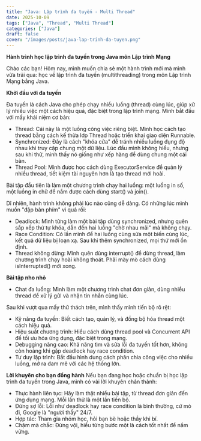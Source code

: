 ```yaml
---
title: "Java: Lập trình đa tuyến - Multi Thread"
date: 2025-10-09
tags: ["Java", "Thread", "Multi Thread"]
categories: ["Java"]
draft: false
cover: "/images/posts/java-lap-trinh-da-tuyen.png"
---
```


**Hành trình học lập trình đa tuyến trong Java môn Lập trình Mạng**

Chào các bạn! Hôm nay, mình muốn chia sẻ một hành trình mới mà mình vừa trải qua: học về lập trình đa tuyến (multithreading) trong môn Lập trình Mạng bằng Java.

**Khởi đầu với đa tuyến**

Đa tuyến là cách Java cho phép chạy nhiều luồng (thread) cùng lúc, giúp xử lý nhiều việc một cách hiệu quả, đặc biệt trong lập trình mạng.
Mình bắt đầu với mấy khái niệm cơ bản:
- Thread: Cái này là một luồng công việc riêng biệt. Mình học cách tạo thread bằng cách kế thừa lớp Thread hoặc triển khai giao diện Runnable.
- Synchronized: Đây là cách "khóa cửa" để tránh nhiều luồng đụng độ nhau khi truy cập chung một dữ liệu. Lúc đầu mình không hiểu, nhưng sau khi thử, mình thấy nó giống như xếp hàng để dùng chung một cái bàn.
- Thread Pool: Mình được học cách dùng ExecutorService để quản lý nhiều thread, tiết kiệm tài nguyên hơn là tạo thread mới hoài.

Bài tập đầu tiên là làm một chương trình chạy hai luồng: một luồng in số, một luồng in chữ để nắm được cách dùng start() và join().

Dĩ nhiên, hành trình không phải lúc nào cũng dễ dàng. Có những lúc mình muốn "đập bàn phím" vì quá rối:
- Deadlock: Mình từng làm một bài tập dùng synchronized, nhưng quên sắp xếp thứ tự khóa, dẫn đến hai luồng "chờ nhau mãi" mà không chạy.
- Race Condition: Có lần mình để hai luồng cùng sửa một biến cùng lúc, kết quả dữ liệu bị loạn xạ. Sau khi thêm synchronized, mọi thứ mới ổn định.
- Thread không dừng: Mình quên dùng interrupt() để dừng thread, làm chương trình chạy hoài không thoát. Phải mày mò cách dùng isInterrupted() mới xong.

**Bài tập nho nhỏ**
- Chat đa luồng: Mình làm một chương trình chat đơn giản, dùng nhiều thread để xử lý gửi và nhận tin nhắn cùng lúc.

Sau khi vượt qua mấy thử thách trên, mình thấy mình tiến bộ rõ rệt:
- Kỹ năng đa tuyến: Biết cách tạo, quản lý, và đồng bộ hóa thread một cách hiệu quả.
- Hiệu suất chương trình: Hiểu cách dùng thread pool và Concurrent API để tối ưu hóa ứng dụng, đặc biệt trong mạng.
- Debugging nâng cao: Khả năng tìm và sửa lỗi đa tuyến tốt hơn, không còn hoảng khi gặp deadlock hay race condition.
- Tư duy lập trình: Bắt đầu hình dung cách phân chia công việc cho nhiều luồng, mở ra đam mê với các hệ thống lớn.

**Lời khuyên cho bạn đồng hành**
Nếu bạn đang học hoặc chuẩn bị học lập trình đa tuyến trong Java, mình có vài lời khuyên chân thành:

- Thực hành liên tục: Hãy làm thật nhiều bài tập, từ thread đơn giản đến ứng dụng mạng. Mỗi lần thử là một lần tiến bộ.
- Đừng sợ lỗi: Lỗi như deadlock hay race condition là bình thường, cứ mò đi, Google là "người thầy" 24/7.
- Hợp tác: Tham gia nhóm học, hỏi bạn bè hoặc thầy khi bí.
- Chậm mà chắc: Đừng vội, hiểu từng bước một là cách tốt nhất để nắm vững.

